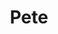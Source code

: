 ---
layout: piece
collection_: beading
title: Pete
image: pete.jpg
media: Mixed
dimensions: 9" x 12", framed size 14" x 18"
description: Fabric, quilting found object, seed beads, collage. Matted in shadow box maple frame 2 inches deep.
price: $500
create_date: 2010
---